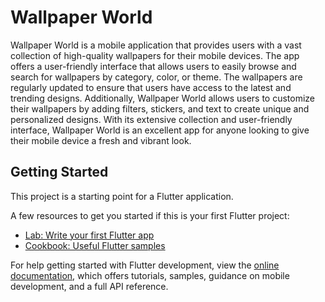 # Wallpaper World

Wallpaper World is a mobile application that provides users with a vast collection of high-quality wallpapers for their mobile devices. The app offers a user-friendly interface that allows users to easily browse and search for wallpapers by category, color, or theme. The wallpapers are regularly updated to ensure that users have access to the latest and trending designs. Additionally, Wallpaper World allows users to customize their wallpapers by adding filters, stickers, and text to create unique and personalized designs. With its extensive collection and user-friendly interface, Wallpaper World is an excellent app for anyone looking to give their mobile device a fresh and vibrant look.

## Getting Started

This project is a starting point for a Flutter application.

A few resources to get you started if this is your first Flutter project:

- [Lab: Write your first Flutter app](https://docs.flutter.dev/get-started/codelab)
- [Cookbook: Useful Flutter samples](https://docs.flutter.dev/cookbook)

For help getting started with Flutter development, view the
[online documentation](https://docs.flutter.dev/), which offers tutorials,
samples, guidance on mobile development, and a full API reference.
